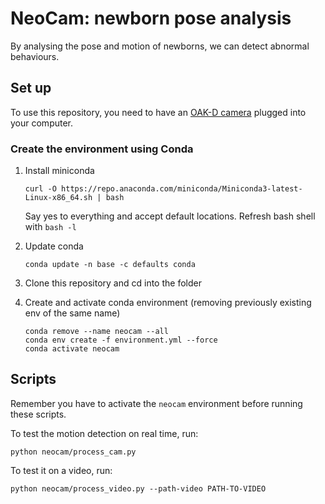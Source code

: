 # NeoCam: newborn pose analysis
By analysing the pose and motion of newborns, we can detect abnormal behaviours.

## Set up

To use this repository, you need to have an
[OAK-D camera](https://store.opencv.ai/products/oak-d) plugged into your computer.

### Create the environment using Conda

  1. Install miniconda
     
     ```
     curl -O https://repo.anaconda.com/miniconda/Miniconda3-latest-Linux-x86_64.sh | bash
     ```

     Say yes to everything and accept default locations. Refresh bash shell with `bash -l`

  2. Update conda
     
      ```
      conda update -n base -c defaults conda
      ```

  3. Clone this repository and cd into the folder

  4. Create and activate conda environment (removing previously existing env of the same name)
     
       ```
       conda remove --name neocam --all
       conda env create -f environment.yml --force
       conda activate neocam
       ```
 
## Scripts

Remember you have to activate the `neocam` environment before
running these scripts.

To test the motion detection on real time, run:

```
python neocam/process_cam.py
```

To test it on a video, run:

```
python neocam/process_video.py --path-video PATH-TO-VIDEO
```

